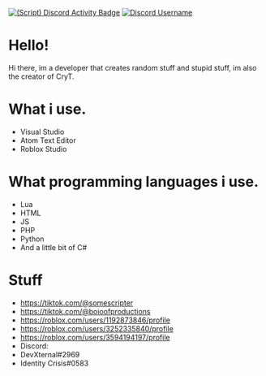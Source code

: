 [![(Script) Discord Activity Badge](https://badgen.net/badge/Listening%20to/Spotify%2C%20Minecraft%20Won%27t%20Add%20Inches%20to%20Your%20Cock%20by%20Rucka%20Rucka%20Ali%20%7C%200%3A02%3A16%20of%200%3A03%3A08?color=fc4409&labelColor=1db954&icon=discord)](https://github.com/DevXternal/DevXternal) [![Discord Username](https://img.shields.io/badge/Discord%20User-DevXternal%232969-9cf)](https://discord.com)
# Hello!
Hi there, im a developer that creates random stuff and stupid stuff, im also the creator of CryT.
# What i use.
- Visual Studio
- Atom Text Editor
- Roblox Studio
# What programming languages i use.
- Lua
- HTML
- JS
- PHP
- Python
- And a little bit of C#
# Stuff
- https://tiktok.com/@somescripter
- https://tiktok.com/@boioofproductions
- https://roblox.com/users/1192873846/profile
- https://roblox.com/users/3252335840/profile
- https://roblox.com/users/3594194197/profile
- Discord:
- DevXternal#2969
- Identity Crisis#0583
